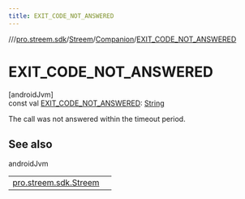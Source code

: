 ```yaml
---
title: EXIT_CODE_NOT_ANSWERED
---
```

//[<root>](../../../../index.html)/[pro.streem.sdk](../../index.html)/[Streem](../index.html)/[Companion](index.html)/[EXIT_CODE_NOT_ANSWERED](-e-x-i-t_-c-o-d-e_-n-o-t_-a-n-s-w-e-r-e-d.html)



# EXIT_CODE_NOT_ANSWERED



[androidJvm]\
const val [EXIT_CODE_NOT_ANSWERED](-e-x-i-t_-c-o-d-e_-n-o-t_-a-n-s-w-e-r-e-d.html): [String](https://kotlinlang.org/api/latest/jvm/stdlib/kotlin/-string/index.html)



The call was not answered within the timeout period.



## See also


androidJvm

| | |
|---|---|
| [pro.streem.sdk.Streem](../get-exit-code.html) |  |




